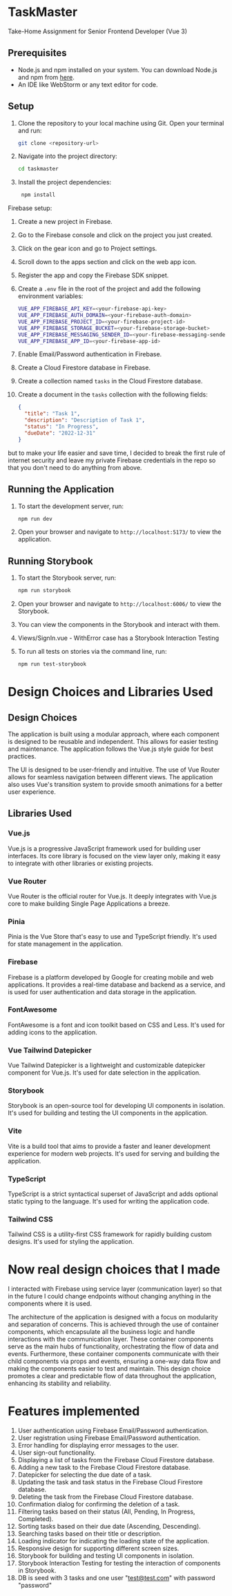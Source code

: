 # TaskMaster

Take-Home Assignment for Senior Frontend Developer (Vue 3)

## Prerequisites

- Node.js and npm installed on your system. You can download Node.js and npm from [here](https://nodejs.org/en/download/).
- An IDE like WebStorm or any text editor for code.

## Setup

1. Clone the repository to your local machine using Git. Open your terminal and run:

    ```bash
    git clone <repository-url>
    ``` 
2. Navigate into the project directory:
    
    ```bash
    cd taskmaster
    ```
3. Install the project dependencies:

    ```bash      
     npm install
     ```
   
Firebase setup:

1. Create a new project in Firebase.
2. Go to the Firebase console and click on the project you just created.
3. Click on the gear icon and go to Project settings.
4. Scroll down to the apps section and click on the web app icon.
5. Register the app and copy the Firebase SDK snippet.
6. Create a `.env` file in the root of the project and add the following environment variables:

    ```bash
    VUE_APP_FIREBASE_API_KEY=<your-firebase-api-key>
    VUE_APP_FIREBASE_AUTH_DOMAIN=<your-firebase-auth-domain>
    VUE_APP_FIREBASE_PROJECT_ID=<your-firebase-project-id>
    VUE_APP_FIREBASE_STORAGE_BUCKET=<your-firebase-storage-bucket>
    VUE_APP_FIREBASE_MESSAGING_SENDER_ID=<your-firebase-messaging-sender-id>
    VUE_APP_FIREBASE_APP_ID=<your-firebase-app-id>
    ```
   
7. Enable Email/Password authentication in Firebase.
8. Create a Cloud Firestore database in Firebase.
9. Create a collection named `tasks` in the Cloud Firestore database.
10. Create a document in the `tasks` collection with the following fields:

    ```json
    {
      "title": "Task 1",
      "description": "Description of Task 1",
      "status": "In Progress",
      "dueDate": "2022-12-31"
    }
    ```
but to make your life easier and save time, I decided to break the first rule of internet security and leave my private Firebase credentials in the repo so that you don't need to do anything from above.

## Running the Application

1. To start the development server, run:

    ```bash
    npm run dev
    ```
   
2. Open your browser and navigate to `http://localhost:5173/` to view the application.

## Running Storybook

1. To start the Storybook server, run:

    ```bash
    npm run storybook
    ```
   
2. Open your browser and navigate to `http://localhost:6006/` to view the Storybook.
3. You can view the components in the Storybook and interact with them.
4. Views/SignIn.vue - WithError case has a Storybook Interaction Testing
5. To run all tests on stories via the command line, run:

    ```bash
    npm run test-storybook
    ```

# Design Choices and Libraries Used

## Design Choices

The application is built using a modular approach, where each component is designed to be reusable and independent. This allows for easier testing and maintenance. The application follows the Vue.js style guide for best practices.

The UI is designed to be user-friendly and intuitive. The use of Vue Router allows for seamless navigation between different views. The application also uses Vue's transition system to provide smooth animations for a better user experience.

## Libraries Used

### Vue.js

Vue.js is a progressive JavaScript framework used for building user interfaces. Its core library is focused on the view layer only, making it easy to integrate with other libraries or existing projects.

### Vue Router

Vue Router is the official router for Vue.js. It deeply integrates with Vue.js core to make building Single Page Applications a breeze.

### Pinia

Pinia is the Vue Store that's easy to use and TypeScript friendly. It's used for state management in the application.

### Firebase

Firebase is a platform developed by Google for creating mobile and web applications. It provides a real-time database and backend as a service, and is used for user authentication and data storage in the application.

### FontAwesome

FontAwesome is a font and icon toolkit based on CSS and Less. It's used for adding icons to the application.

### Vue Tailwind Datepicker

Vue Tailwind Datepicker is a lightweight and customizable datepicker component for Vue.js. It's used for date selection in the application.

### Storybook

Storybook is an open-source tool for developing UI components in isolation. It's used for building and testing the UI components in the application.

### Vite

Vite is a build tool that aims to provide a faster and leaner development experience for modern web projects. It's used for serving and building the application.

### TypeScript

TypeScript is a strict syntactical superset of JavaScript and adds optional static typing to the language. It's used for writing the application code.

### Tailwind CSS

Tailwind CSS is a utility-first CSS framework for rapidly building custom designs. It's used for styling the application.

# Now real design choices that I made

I interacted with Firebase using service layer (communication layer) so that in the future I could change endpoints without changing anything in the components where it is used.

The architecture of the application is designed with a focus on modularity and separation of concerns. This is achieved through the use of container components, which encapsulate all the business logic and handle interactions with the communication layer. These container components serve as the main hubs of functionality, orchestrating the flow of data and events.  Furthermore, these container components communicate with their child components via props and events, ensuring a one-way data flow and making the components easier to test and maintain. This design choice promotes a clear and predictable flow of data throughout the application, enhancing its stability and reliability.

# Features implemented

1. User authentication using Firebase Email/Password authentication.
2. User registration using Firebase Email/Password authentication.
3. Error handling for displaying error messages to the user.
4. User sign-out functionality.
5. Displaying a list of tasks from the Firebase Cloud Firestore database.
6. Adding a new task to the Firebase Cloud Firestore database.
7. Datepicker for selecting the due date of a task.
8. Updating the task and task status in the Firebase Cloud Firestore database.
9. Deleting the task from the Firebase Cloud Firestore database.
10. Confirmation dialog for confirming the deletion of a task.
11. Filtering tasks based on their status (All, Pending, In Progress, Completed).
12. Sorting tasks based on their due date (Ascending, Descending).
13. Searching tasks based on their title or description.
14. Loading indicator for indicating the loading state of the application.
15. Responsive design for supporting different screen sizes.
16. Storybook for building and testing UI components in isolation.
17. Storybook Interaction Testing for testing the interaction of components in Storybook.
18. DB is seed with 3 tasks and one user "test@test.com" with password "password"